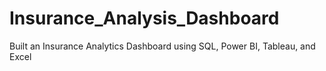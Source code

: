 # Insurance_Analysis_Dashboard
Built an Insurance Analytics Dashboard using SQL, Power BI, Tableau, and Excel

